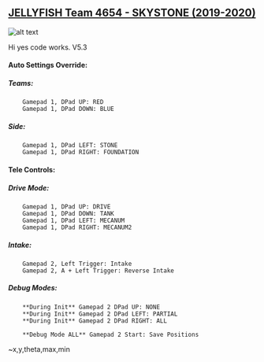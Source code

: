 ## [JELLYFISH Team 4654 - SKYSTONE (2019-2020)](https://jellyfishbbhs.com/)

![alt text](https://jellyfishbbhs.com/wp-content/uploads/2019/01/cropped-jellyfishlong.png)

Hi yes code works. V5.3

#### Auto Settings Override:

##### Teams:

    	Gamepad 1, DPad UP: RED
    	Gamepad 1, DPad DOWN: BLUE

##### Side:

    	Gamepad 1, DPad LEFT: STONE
    	Gamepad 1, DPad RIGHT: FOUNDATION

#### Tele Controls:

##### Drive Mode:

    	Gamepad 1, DPad UP: DRIVE
    	Gamepad 1, DPad DOWN: TANK
    	Gamepad 1, DPad LEFT: MECANUM
    	Gamepad 1, DPad RIGHT: MECANUM2

##### Intake:

    	Gamepad 2, Left Trigger: Intake
    	Gamepad 2, A + Left Trigger: Reverse Intake

##### Debug Modes:

    	**During Init** Gamepad 2 DPad UP: NONE
    	**During Init** Gamepad 2 DPad LEFT: PARTIAL
    	**During Init** Gamepad 2 DPad RIGHT: ALL

    	**Debug Mode ALL** Gamepad 2 Start: Save Positions

~x,y,theta,max,min
